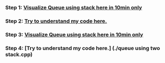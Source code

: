 ### **Step 1:** [Visualize Queue using stack here in 10min only](https://youtu.be/ma1S6vtkw9I)

### **Step 2:** [Try to understand my code here.](./Queue_Stack.java)


### **Step 3:** [Visualize Queue using stack here in 10min only](https://www.youtube.com/watch?v=iEwX3XA5SDo)

### **Step 4:** [Try to understand my code here.] (./queue using two stack.cpp)